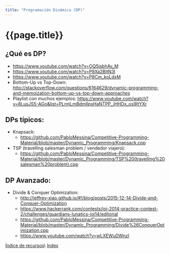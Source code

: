 ```yaml
---
title: "Programación Dinámica (DP)"
---
```


# {{page.title}}

## ¿Qué es DP?

- <https://www.youtube.com/watch?v=OQ5jsbhAv_M>
- <https://www.youtube.com/watch?v=P8Xa2BitN3I>
- <https://www.youtube.com/watch?v=P8Cm_koLdxM>
- Bottom-Up vs Top-Down: <http://stackoverflow.com/questions/6164629/dynamic-programming-and-memoization-bottom-up-vs-top-down-approaches>
- Playlist con muchos ejemplos: <https://www.youtube.com/watch?v=8LusJS5-AGo&list=PLrmLmBdmIlpsHaNTPP_jHHDx_os9ItYXr>

## DPs típicos:

- Knapsack:
  - <https://github.com/PabloMessina/Competitive-Programming-Material/blob/master/Dynamic_Programming/Knapsack.cpp>
- TSP (travelling salesman problem / vendedor viajero):
  - <https://github.com/PabloMessina/Competitive-Programming-Material/blob/master/Dynamic_Programming/TSP%20(travelling%20salesman%20problem).cpp>

## DP Avanzado:

- Divide & Conquer Optimization:
  - <http://jeffrey-xiao.github.io/#!/blog/posts/2015-12-14-Divide-and-Conquer-Optimization>
  - <https://www.hackerrank.com/contests/ioi-2014-practice-contest-2/challenges/guardians-lunatics-ioi14/editorial>
  - <https://github.com/PabloMessina/Competitive-Programming-Material/blob/master/Dynamic_Programming/Divide%26ConquerOptimization.cpp>
  - <https://www.youtube.com/watch?v=wLXEWuDWnzI>

[Índice de recursos](resources)\\
[Index](../index)
